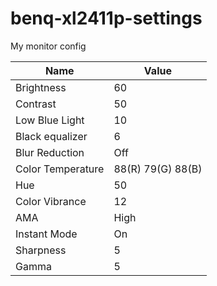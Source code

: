 # benq-xl2411p-settings
My monitor config

| Name				| Value				|
| ----------------- | ----------------- |
| Brightness		| 60				|
| Contrast			| 50				|
| Low Blue Light	| 10				|
| Black equalizer	| 6				    |
| Blur Reduction	| Off				|
| Color Temperature	| 88(R) 79(G) 88(B)	|
| Hue				| 50				|
| Color Vibrance	| 12				|
| AMA				| High				|
| Instant Mode		| On				|
| Sharpness			| 5					|
| Gamma				| 5					|
